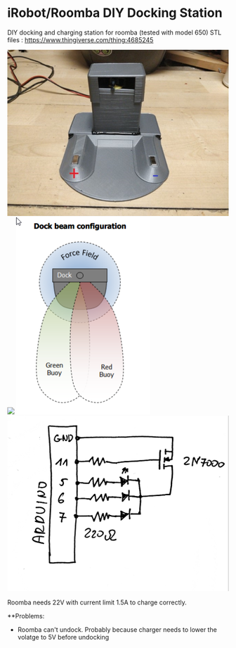 # iRobot/Roomba DIY Docking Station
DIY docking and charging station for roomba (tested with model 650)
STL files : https://www.thingiverse.com/thing:4685245

![](pictures/pic1.jpg)
![](pictures/roombaDocking.gif)
![](pictures/beamConfiguration.png)
![](pictures/schema.jpg)

Roomba needs 22V with current limit 1.5A to charge correctly. 

**Problems:
- Roomba can't undock. Probably because charger needs to lower the volatge to 5V before undocking 
